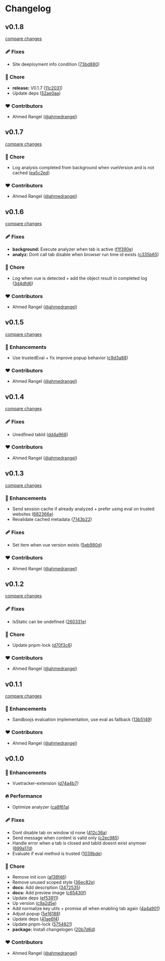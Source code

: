 # Changelog


## v0.1.8

[compare changes](https://github.com/ahmedrangel/vuetracker-extension/compare/v0.1.7...v0.1.8)

### 🩹 Fixes

- Site deeployment info condition ([73bd880](https://github.com/ahmedrangel/vuetracker-extension/commit/73bd880))

### 🏡 Chore

- **release:** V0.1.7 ([11c2031](https://github.com/ahmedrangel/vuetracker-extension/commit/11c2031))
- Update deps ([52ae0aa](https://github.com/ahmedrangel/vuetracker-extension/commit/52ae0aa))

### ❤️ Contributors

- Ahmed Rangel ([@ahmedrangel](https://github.com/ahmedrangel))

## v0.1.7

[compare changes](https://github.com/ahmedrangel/vuetracker-extension/compare/v0.1.6...v0.1.7)

### 🏡 Chore

- Log analysis completed from background when vueVersion and is not cached ([ea5c2ed](https://github.com/ahmedrangel/vuetracker-extension/commit/ea5c2ed))

### ❤️ Contributors

- Ahmed Rangel ([@ahmedrangel](https://github.com/ahmedrangel))

## v0.1.6

[compare changes](https://github.com/ahmedrangel/vuetracker-extension/compare/v0.1.5...v0.1.6)

### 🩹 Fixes

- **background:** Execute analyzer when tab is active ([f1f390e](https://github.com/ahmedrangel/vuetracker-extension/commit/f1f390e))
- **analyz:** Dont call tab disable when browser run time id exists ([c335b65](https://github.com/ahmedrangel/vuetracker-extension/commit/c335b65))

### 🏡 Chore

- Log when vue is detected + add the object result in completed log ([3d4dfd6](https://github.com/ahmedrangel/vuetracker-extension/commit/3d4dfd6))

### ❤️ Contributors

- Ahmed Rangel ([@ahmedrangel](https://github.com/ahmedrangel))

## v0.1.5

[compare changes](https://github.com/ahmedrangel/vuetracker-extension/compare/v0.1.4...v0.1.5)

### 🚀 Enhancements

- Use trustedEval + fix improve popup behavior ([c9d3a88](https://github.com/ahmedrangel/vuetracker-extension/commit/c9d3a88))

### ❤️ Contributors

- Ahmed Rangel ([@ahmedrangel](https://github.com/ahmedrangel))

## v0.1.4

[compare changes](https://github.com/ahmedrangel/vuetracker-extension/compare/v0.1.3...v0.1.4)

### 🩹 Fixes

- Unedfined tabId ([dd4a968](https://github.com/ahmedrangel/vuetracker-extension/commit/dd4a968))

### ❤️ Contributors

- Ahmed Rangel ([@ahmedrangel](https://github.com/ahmedrangel))

## v0.1.3

[compare changes](https://github.com/ahmedrangel/vuetracker-extension/compare/v0.1.2...v0.1.3)

### 🚀 Enhancements

- Send session cache if already analyzed + prefer using eval on trusted websites ([682366e](https://github.com/ahmedrangel/vuetracker-extension/commit/682366e))
- Revalidate cached metadata ([7143b22](https://github.com/ahmedrangel/vuetracker-extension/commit/7143b22))

### 🩹 Fixes

- Set item when vue version exists ([5eb980d](https://github.com/ahmedrangel/vuetracker-extension/commit/5eb980d))

### ❤️ Contributors

- Ahmed Rangel ([@ahmedrangel](https://github.com/ahmedrangel))

## v0.1.2

[compare changes](https://github.com/ahmedrangel/vuetracker-extension/compare/v0.1.1...v0.1.2)

### 🩹 Fixes

- IsStatic can be undefined ([260331e](https://github.com/ahmedrangel/vuetracker-extension/commit/260331e))

### 🏡 Chore

- Update pnpm-lock ([d70f3c6](https://github.com/ahmedrangel/vuetracker-extension/commit/d70f3c6))

### ❤️ Contributors

- Ahmed Rangel ([@ahmedrangel](https://github.com/ahmedrangel))

## v0.1.1

[compare changes](https://github.com/ahmedrangel/vuetracker-extension/compare/v0.1.0...v0.1.1)

### 🚀 Enhancements

- Sandboxjs evaluation implementation, use eval as fallback ([13b5149](https://github.com/ahmedrangel/vuetracker-extension/commit/13b5149))

### ❤️ Contributors

- Ahmed Rangel ([@ahmedrangel](https://github.com/ahmedrangel))

## v0.1.0


### 🚀 Enhancements

- Vuetracker-extension ([d74a4b7](https://github.com/ahmedrangel/vuetracker-extension/commit/d74a4b7))

### 🔥 Performance

- Optimize analyzer ([ca8f61a](https://github.com/ahmedrangel/vuetracker-extension/commit/ca8f61a))

### 🩹 Fixes

- Dont disable tab on window id none ([412c36a](https://github.com/ahmedrangel/vuetracker-extension/commit/412c36a))
- Send message when content is valid only ([c2ec985](https://github.com/ahmedrangel/vuetracker-extension/commit/c2ec985))
- Handle error when a tab is closed and tabId doesnt exist anymoer ([699a17d](https://github.com/ahmedrangel/vuetracker-extension/commit/699a17d))
- Evaluate if eval method is trusted ([1039bde](https://github.com/ahmedrangel/vuetracker-extension/commit/1039bde))

### 🏡 Chore

- Remove init icon ([af38f46](https://github.com/ahmedrangel/vuetracker-extension/commit/af38f46))
- Remove unused scoped style ([36ec82e](https://github.com/ahmedrangel/vuetracker-extension/commit/36ec82e))
- **docs:** Add description ([3472535](https://github.com/ahmedrangel/vuetracker-extension/commit/3472535))
- **docs:** Add preview image ([c65430f](https://github.com/ahmedrangel/vuetracker-extension/commit/c65430f))
- Update deps ([ef53911](https://github.com/ahmedrangel/vuetracker-extension/commit/ef53911))
- Up version ([c9a2d5e](https://github.com/ahmedrangel/vuetracker-extension/commit/c9a2d5e))
- Add normalize key utils + promise all when enabling tab again ([4a4a901](https://github.com/ahmedrangel/vuetracker-extension/commit/4a4a901))
- Adjust popup ([5e16188](https://github.com/ahmedrangel/vuetracker-extension/commit/5e16188))
- Update deps ([41ae6f4](https://github.com/ahmedrangel/vuetracker-extension/commit/41ae6f4))
- Update pnpm-lock ([5754821](https://github.com/ahmedrangel/vuetracker-extension/commit/5754821))
- **package:** Install changelogen ([20b7d6d](https://github.com/ahmedrangel/vuetracker-extension/commit/20b7d6d))

### ❤️ Contributors

- Ahmed Rangel ([@ahmedrangel](https://github.com/ahmedrangel))

